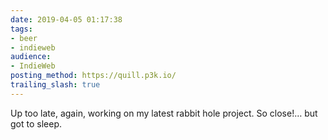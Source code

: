 ```yaml
---
date: 2019-04-05 01:17:38
tags:
- beer
- indieweb
audience:
- IndieWeb
posting_method: https://quill.p3k.io/
trailing_slash: true
---
```


Up too late, again, working on my latest rabbit hole project. So close!… but got to sleep.
